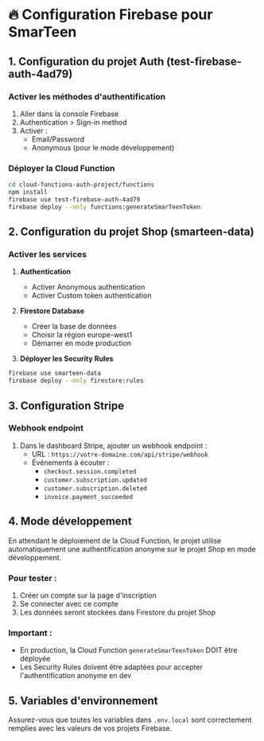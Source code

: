 # 🔥 Configuration Firebase pour SmarTeen

## 1. Configuration du projet Auth (test-firebase-auth-4ad79)

### Activer les méthodes d'authentification
1. Aller dans la console Firebase
2. Authentication > Sign-in method
3. Activer :
   - Email/Password
   - Anonymous (pour le mode développement)

### Déployer la Cloud Function
```bash
cd cloud-functions-auth-project/functions
npm install
firebase use test-firebase-auth-4ad79
firebase deploy --only functions:generateSmarTeenToken
```

## 2. Configuration du projet Shop (smarteen-data)

### Activer les services
1. **Authentication**
   - Activer Anonymous authentication
   - Activer Custom token authentication

2. **Firestore Database**
   - Créer la base de données
   - Choisir la région europe-west1
   - Démarrer en mode production

3. **Déployer les Security Rules**
```bash
firebase use smarteen-data
firebase deploy --only firestore:rules
```

## 3. Configuration Stripe

### Webhook endpoint
1. Dans le dashboard Stripe, ajouter un webhook endpoint :
   - URL : `https://votre-domaine.com/api/stripe/webhook`
   - Événements à écouter :
     - `checkout.session.completed`
     - `customer.subscription.updated`
     - `customer.subscription.deleted`
     - `invoice.payment_succeeded`

## 4. Mode développement

En attendant le déploiement de la Cloud Function, le projet utilise automatiquement une authentification anonyme sur le projet Shop en mode développement.

### Pour tester :
1. Créer un compte sur la page d'inscription
2. Se connecter avec ce compte
3. Les données seront stockées dans Firestore du projet Shop

### Important :
- En production, la Cloud Function `generateSmarTeenToken` DOIT être déployée
- Les Security Rules doivent être adaptées pour accepter l'authentification anonyme en dev

## 5. Variables d'environnement

Assurez-vous que toutes les variables dans `.env.local` sont correctement remplies avec les valeurs de vos projets Firebase.